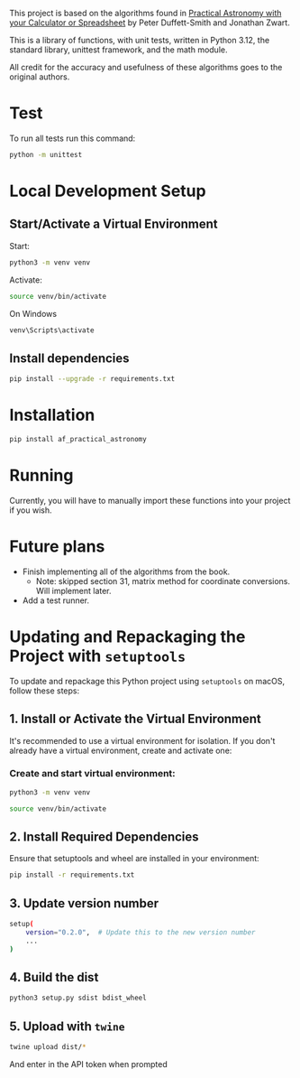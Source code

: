 This project is based on the algorithms found in [Practical Astronomy with your Calculator or Spreadsheet](https://www.cambridge.org/de/universitypress/subjects/physics/amateur-and-popular-astronomy/practical-astronomy-your-calculator-or-spreadsheet-4th-edition?format=PB&isbn=9781108436076) by Peter Duffett-Smith and Jonathan Zwart.

This is a library of functions, with unit tests, written in Python 3.12, the standard library, unittest framework, and the math module.

All credit for the accuracy and usefulness of these algorithms goes to the original authors.

# Test

To run all tests run this command:

```bash
python -m unittest
```

# Local Development Setup

## Start/Activate a Virtual Environment

Start:

```bash
python3 -m venv venv
```

Activate:

```bash
source venv/bin/activate
```

On Windows

```bash
venv\Scripts\activate
```

## Install dependencies

```bash
pip install --upgrade -r requirements.txt
```

# Installation

```bash
pip install af_practical_astronomy
```

# Running

Currently, you will have to manually import these functions into your project if you wish.

# Future plans

- Finish implementing all of the algorithms from the book.
  - Note: skipped section 31, matrix method for coordinate conversions. Will implement later.
- Add a test runner.

# Updating and Repackaging the Project with `setuptools`

To update and repackage this Python project using `setuptools` on macOS, follow these steps:

## 1. Install or Activate the Virtual Environment

It's recommended to use a virtual environment for isolation. If you don't already have a virtual environment, create and activate one:

### Create and start virtual environment:

```bash
python3 -m venv venv
```

```bash
source venv/bin/activate
```

## 2. Install Required Dependencies

Ensure that setuptools and wheel are installed in your environment:

```bash
pip install -r requirements.txt
```

## 3. Update version number

```bash
setup(
    version="0.2.0",  # Update this to the new version number
    ...
)
```

## 4. Build the dist

```bash
python3 setup.py sdist bdist_wheel
```

## 5. Upload with `twine`

```bash
twine upload dist/*
```

And enter in the API token when prompted
